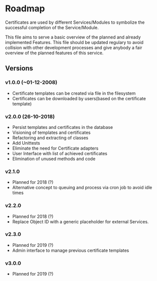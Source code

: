 # Roadmap

Certificates are used by different Services/Modules to
symbolize the successful completion of the Service/Module.

This file aims to serve a basic overview of the planned and
already implemented Features.
This file should be updated regulary to avoid collision with
other development processes and give anybody a fair overview
of the planned features of this service.

## Versions

### v1.0.0 (~01-12-2008)

* Certificate templates can be created via file
  in the filesystem
* Certificates can be downloaded by users(based on
  the certificate template)

### v2.0.0 (26-10-2018)

* Persist templates and certificates in the database
* Visioning of templates and certificates
* Refactoring and extracting of classes
* Add Unittests
* Eliminate the need for Certificate adapters
* User Interface with list of achieved certificates
* Elimination of unused methods and code

### v2.1.0

* Planned for 2018 (?)
* Alternative concept to queuing and process via
  cron job to avoid idle times

### v2.2.0

* Planned for 2018 (?)
* Replace Object ID with a generic placeholder for
  external Services.

### v2.3.0

* Planned for 2019 (?)
* Admin interface to manage previous certificate templates

### v3.0.0

* Planned for 2019 (?)

